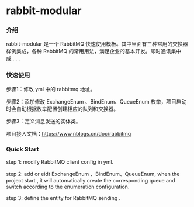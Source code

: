 # rabbit-modular

### 介绍

rabbit-modular 是一个 RabbitMQ 快速使用模板。其中里面有三种常用的交换器样例集成，各种 RabbitMQ 的常用用法，满足企业的基本开发。即时通讯集中成……

### 快速使用

步骤1：修改 yml 中的 rabbitmq 地址。

步骤2：添加修改 ExchangeEnum 、BindEnum、QueueEnum 枚举，项目启动时会自动根据枚举配置创建相应的队列和交换器。

步骤3：定义消息发送的实体类。

项目接入文档：https://www.nblogs.cn/doc/rabbitmq

### Quick Start

step 1: modify RabbitMQ client config in yml.

step 2: add or eidt ExchangeEnum 、BindEnum、QueueEnum, when the project start , it will automatically create the corresponding queue and switch according to the enumeration configuration.

step 3: define the entity for RabbitMQ sending .

